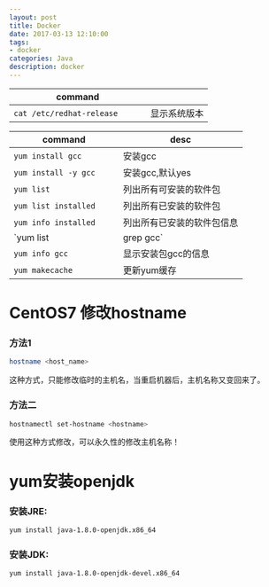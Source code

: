 ```yaml
---
layout: post
title: Docker
date: 2017-03-13 12:10:00
tags:
- docker
categories: Java
description: docker
---
```


|               command                |                              |
| ------------------------------------ | ---------------------------- |
| `cat /etc/redhat-release`            | 显示系统版本                   |


|             command          |               desc             |
| ---------------------------- | ------------------------------ |
| `yum install gcc`            | 安装gcc                        |
| `yum install -y gcc`         | 安装gcc,默认yes                 |
| `yum list`                   | 列出所有可安装的软件包            |
| `yum list installed`         | 列出所有已安装的软件包            |
| `yum info installed`         | 列出所有已安装的软件包信息         |
| `yum list | grep gcc`        | 搜索可用的gcc包                 |
| `yum info gcc`               | 显示安装包gcc的信息              |
| `yum makecache`              | 更新yum缓存                     |

# CentOS7 修改hostname

### 方法1
```bash
hostname <host_name>
```
这种方式，只能修改临时的主机名，当重启机器后，主机名称又变回来了。

### 方法二
```bash
hostnamectl set-hostname <hostname>
```
使用这种方式修改，可以永久性的修改主机名称！


# yum安装openjdk
### 安装JRE:
```bash
yum install java-1.8.0-openjdk.x86_64
```
### 安装JDK:
```bash
yum install java-1.8.0-openjdk-devel.x86_64
```
